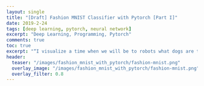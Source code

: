 ```yaml
---
layout: single
title: "[Draft] Fashion MNIST Classifier with Pytorch [Part I]"
date: 2019-2-24
tags: [deep learning, pytorch, neural network]
excerpt: "Deep Learning, Programming, Pytorch"
comments: true
toc: true
excerpt: "“I visualize a time when we will be to robots what dogs are to humans, and I’m rooting for the machines.” —Claude Shannon"
header:
  teaser: "/images/fashion_mnist_with_pytorch/fashion-mnist.png"
  overlay_image: "/images/fashion_mnist_with_pytorch/fashion-mnist.png"
  overlay_filter: 0.8
---
```

